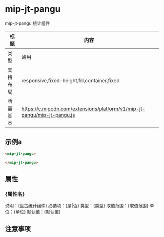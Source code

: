 # mip-jt-pangu

mip-jt-pangu 统计组件

标题|内容
----|----
类型|通用
支持布局|responsive,fixed-height,fill,container,fixed
所需脚本|https://c.mipcdn.com/extensions/platform/v1/mip-jt-pangu/mip-jt-pangu.js

## 示例a

```html
<mip-jt-pangu>

</mip-jt-pangu>
```

## 属性

### {属性名}

说明：{盘古统计组件}
必选项：{是|否}
类型：{类型}
取值范围：{取值范围}
单位：{单位}
默认值：{默认值}

## 注意事项

